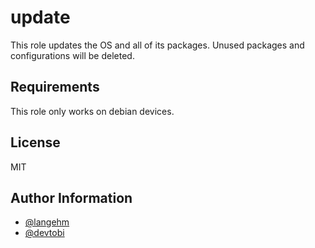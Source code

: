update
=========

This role updates the OS and all of its packages. Unused packages and configurations will be deleted.

Requirements
------------

This role only works on debian devices.

License
-------

MIT

Author Information
------------------

- [@langehm](https://github.com/langehm)
- [@devtobi](https://github.com/devtobi)
